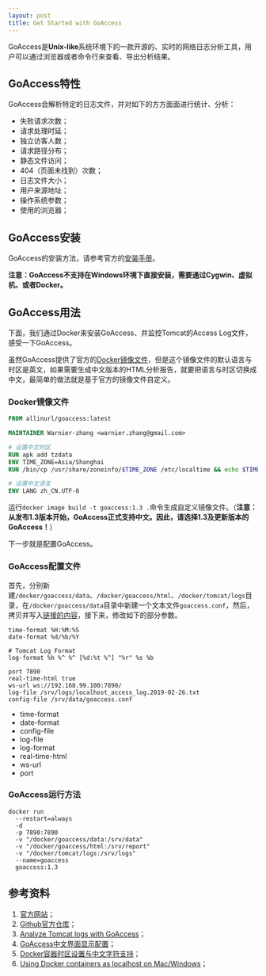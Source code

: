 ```yaml
---
layout: post
title: Get Started with GoAccess
---
```


GoAccess是**Unix-like**系统环境下的一款开源的、实时的网络日志分析工具，用户可以通过浏览器或者命令行来查看、导出分析结果。

## GoAccess特性

GoAccess会解析特定的日志文件，并对如下的方方面面进行统计、分析：

* 失败请求次数；
* 请求处理时延；
* 独立访客人数；
* 请求路径分布；
* 静态文件访问；
* 404（页面未找到）次数；
* 日志文件大小；
* 用户来源地址；
* 操作系统参数；
* 使用的浏览器；

## GoAccess安装

GoAccess的安装方法，请参考官方的[安装手册](https://goaccess.io/download)。

**注意：GoAccess不支持在Windows环境下直接安装，需要通过Cygwin、虚拟机、或者Docker。**

## GoAccess用法

下面，我们通过Docker来安装GoAccess、并监控Tomcat的Access Log文件，感受一下GoAccess。

虽然GoAccess提供了官方的[Docker镜像文件](https://hub.docker.com/r/allinurl/goaccess)，但是这个镜像文件的默认语言与时区是英文，如果需要生成中文版本的HTML分析报告，就要把语言与时区切换成中文，最简单的做法就是基于官方的镜像文件自定义。

### Docker镜像文件
```dockerfile
FROM allinurl/goaccess:latest

MAINTAINER Warnier-zhang <warnier.zhang@gmail.com>

# 设置中文时区
RUN apk add tzdata
ENV TIME_ZONE=Asia/Shanghai
RUN /bin/cp /usr/share/zoneinfo/$TIME_ZONE /etc/localtime && echo $TIME_ZONE > /etc/timezone

# 设置中文语言
ENV LANG zh_CN.UTF-8
```

运行`docker image build -t goaccess:1.3 .`命令生成自定义镜像文件。（**注意：从发布1.3版本开始，GoAccess正式支持中文。因此，请选择1.3及更新版本的GoAccess！**）

下一步就是配置GoAccess。

### GoAccess配置文件 

首先，分别新建`/docker/goaccess/data`、`/docker/goaccess/html`、`/docker/tomcat/logs`目录，在`/docker/goaccess/data`目录中新建一个文本文件`goaccess.conf`，然后，拷贝并写入[链接的内容](https://raw.githubusercontent.com/allinurl/goaccess/master/config/goaccess.conf)，接下来，修改如下的部分参数。
```text
time-format %H:%M:%S
date-format %d/%b/%Y

# Tomcat Log Format
log-format %h %^ %^ [%d:%t %^] "%r" %s %b

port 7890
real-time-html true
ws-url ws://192.168.99.100:7890/
log-file /srv/logs/localhost_access_log.2019-02-26.txt
config-file /srv/data/goaccess.conf
```

* time-format
* date-format
* config-file
* log-file
* log-format
* real-time-html
* ws-url
* port


### GoAccess运行方法
```text
docker run 
  --restart=always 
  -d 
  -p 7890:7890 
  -v "/docker/goaccess/data:/srv/data"         
  -v "/docker/goaccess/html:/srv/report"       
  -v "/docker/tomcat/logs:/srv/logs"           
  --name=goaccess 
  goaccess:1.3
```

## 参考资料

1. [官方网站](https://goaccess.io/)；
2. [Github官方仓库](https://github.com/allinurl/goaccess)；
3. [Analyze Tomcat logs with GoAccess](http://www.fepede.net/blog/2016/05/analyze-tomcat-logs-goaccess/)；
4. [GoAccess中文界面显示配置](https://blog.51cto.com/linuxg/2335007)；
5. [Docker容器时区设置与中文字符支持](https://segmentfault.com/a/1190000005026503)；
6. [Using Docker containers as localhost on Mac/Windows](https://www.jhipster.tech/tips/020_tip_using_docker_containers_as_localhost_on_mac_and_windows.html)；

